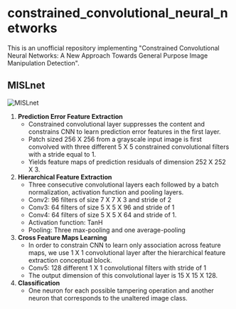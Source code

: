# constrained_convolutional_neural_networks
This is an unofficial repository implementing "Constrained Convolutional Neural Networks: A New Approach Towards General Purpose Image Manipulation Detection".
## MISLnet
![MISLnet](https://user-images.githubusercontent.com/68726615/116695349-72a16f80-a9fb-11eb-948b-ea7ec80cd166.png)
1. **Prediction Error Feature Extraction**
    - Constrained convolutional layer suppresses the content and constrains CNN to learn prediction error features in the first layer.
    - Patch sized 256 X 256 from a grayscale input image is first convolved with three different 5 X 5 constrained convolutional filters with a stride equal to 1.
    - Yields feature maps of prediction residuals of dimension 252 X 252 X 3.
2. **Hierarchical Feature Extraction**
    - Three consecutive convolutional layers each followed by a batch normalization, activation function and pooling layers.
    - Conv2: 96 filters of size 7 X 7 X 3 and stride of 2
    - Conv3: 64 filters of size 5 X 5 X 96 and stride of 1
    - Conv4: 64 filters of size 5 X 5 X 64 and stride of 1.
    - Activation function: TanH
    - Pooling: Three max-pooling and one average-pooling
3. **Cross Feature Maps Learning**
    - In order to constrain CNN to learn only association across feature maps, we use 1 X 1 convolutional layer after the hierarchical feature extraction conceptual block.
    - Conv5: 128 different 1 X 1 convolutional filters with stride of 1
    - The output dimension of this convolutional layer is 15 X 15 X 128.
4. **Classification**
    - One neuron for each possible tampering operation and another neuron that corresponds to the unaltered image class.
